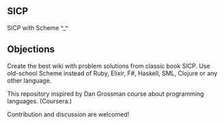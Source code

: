 ## SICP
SICP with Scheme ^_^

## Objections

Create the best wiki with problem solutions from classic book SICP. Use old-school Scheme instead of Ruby, Elixir, F#, Haskell, SML, Clojure or any other language.

This repository inspired by Dan Grossman course about programming languages. (Coursera.)

Contribution and discussion are welcomed!

